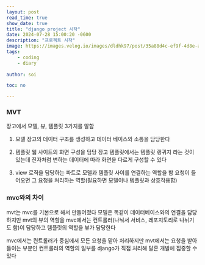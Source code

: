 ```yaml
---
layout: post
read_time: true
show_date: true
title: "django project 시작"
date: 2024-07-28 15:00:20 -0600
description: "프로젝트 시작"
image: https://images.velog.io/images/dldhk97/post/35a88d4c-ef9f-4d8e-a361-c6d53e4e2162/django-logo-negative.png
tags: 
    - coding
    - diary
   
author: soi

toc: no

---
```


### MVT
장고에서 모델, 뷰, 템플릿 3가지를 말함

1. 모델
장고의 데이터 구조를 생성하고 데이터 베이스와 소통을 담당한다 

2. 템플릿 
웹 사이트의 화면 구성을 담당
장고 템플릿에서는 템플릿 랭귀지 라는 것이 있는데 진자처럼 변하는 데이터에 따라 화면을 다르게 구성할 수 있다 

3. view
로직을 담당하는 파트로 모델과 템플릿 사이를 연결하는 역할을 함
요청이 들어오면 그 요청을 처리하는 역할(필요하면 모델이나 템플릿과 상호작용함)

### mvc와의 차이
mvt는 mvc를 기본으로 해서 만들어졌다 
모델은 똑같이 데이터베이스와의 연결을 담당하지만 mvt의 뷰의 역할을 mvc에서는 컨트롤러(나눠서 서비스, 레포지토리로 나뉘기도 함)이 담당하고 템플릿의 역할을 뷰가 담당한다 

mvc에서는 컨트롤러가 중심에서 모든 요청을 맡아 처리하지만 mvt에서는 요청을 받아들이는 부분인 컨트롤러의 역할의 일부를 django가 직접 처리해 달흔 개발에 집중할 수 있다